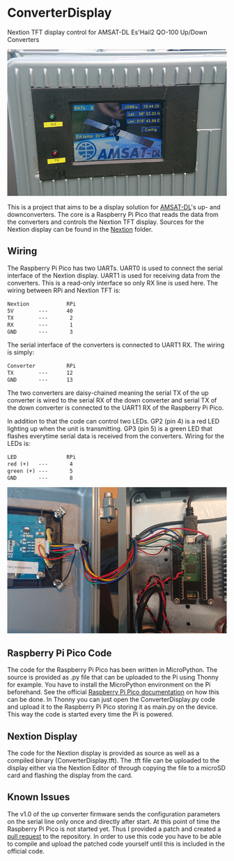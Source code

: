 # ConverterDisplay
Nextion TFT display control for AMSAT-DL Es'Hail2 QO-100 Up/Down Converters

![ConverterDisplay](ConverterDisplay.jpg)

This is a project that aims to be a display solution for [AMSAT-DL](https://www.amsat-dl.org)'s up- and downconverters. The core is a Raspberry Pi Pico that reads the data from the converters and controls the Nextion TFT display. Sources for the Nextion display can be found in the [Nextion](Nextion) folder.

## Wiring

The Raspberry Pi Pico has two UARTs. UART0 is used to connect the serial interface of the Nextion display. UART1 is used for receiving data from the converters. This is a read-only interface so only RX line is used here. The wiring between RPi and Nextion TFT is:

```
Nextion            RPi
5V        ---      40
TX        ---       2
RX        ---       1
GND       ---       3
```

The serial interface of the converters is connected to UART1 RX. The wiring is simply:

```
Converter          RPi
TX        ---      12
GND       ---      13
```

The two converters are daisy-chained meaning the serial TX of the up converter is wired to the serial RX of the down converter and serial TX of the down converter is connected to the UART1 RX of the Raspberry Pi Pico.

In addition to that the code can control two LEDs. GP2 (pin 4) is a red LED lighting up when the unit is transmitting. GP3 (pin 5) is a green LED that flashes everytime serial data is received from the converters. Wiring for the LEDs is:

```
LED                RPi
red (+)   ---       4
green (+) ---       5
GND       ---       8
```

![Wiring of Components](Wiring.jpg)

## Raspberry Pi Pico Code

The code for the Raspberry Pi Pico has been written in MicroPython. The source is provided as .py file that can be uploaded to the Pi using Thonny for example. You have to install the MicroPython environment on the Pi beforehand. See the official [Raspberry Pi Pico documentation](https://www.raspberrypi.org/documentation/rp2040/getting-started/#getting-started-with-micropython) on how this can be done. In Thonny you can just open the ConverterDisplay.py code and upload it to the Raspberry Pi Pico storing it as main.py on the device. This way the code is started every time the Pi is powered.

## Nextion Display

The code for the Nextion display is provided as source as well as a compiled binary (ConverterDisplay.tft). The .tft file can be uploaded to the display either via the Nextion Editor of through copying the file to a microSD card and flashing the display from the card.

## Known Issues

The v1.0 of the up converter firmware sends the configuration parameters on the serial line only once and directly after start. At this point of time the Raspberry Pi Pico is not started yet. Thus I provided a patch and created a [pull request](https://github.com/amsat-dl/qo100_upconverter/pull/1) to the repository. In order to use this code you have to be able to compile and upload the patched code yourself until this is included in the official code.
